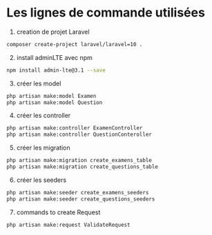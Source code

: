 # Les lignes de commande utilisées
1. creation de projet Laravel
```bash
composer create-project laravel/laravel=10 .
```
2. install adminLTE avec npm
```bash
npm install admin-lte@3.1 --save
```
3. créer les model 
```bash
php artisan make:model Examen
php artisan make:model Question
```
4. créer les controller 
```bash
php artisan make:controller ExamenController
php artisan make:controller QuestionConteroller
```
5. créer les migration
```bash
php artisan make:migration create_examens_table
php artisan make:migration create_questions_table

```
6. créer les seeders
```bash
php artisan make:seeder create_examens_seeders
php artisan make:seeder create_questions_seeders

```
7. commands to create Request

```bash
php artisan make:request ValidateRequest
```
